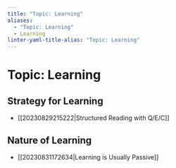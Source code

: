```yaml
---
title: "Topic: Learning"
aliases:
  - "Topic: Learning"
  - Learning
linter-yaml-title-alias: "Topic: Learning"
---
```


# Topic: Learning

## Strategy for Learning

- [[20230829215222|Structured Reading with Q/E/C]]

## Nature of Learning

- [[20230831172634|Learning is Usually Passive]]
